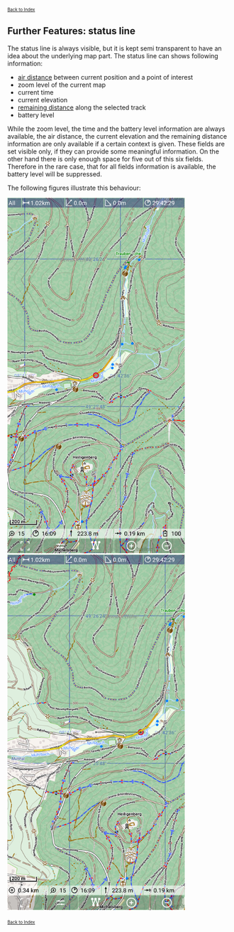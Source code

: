 <small><small>[Back to Index](../../../index.md)</small></small>

## Further Features: status line
 
The status line is always visible, but it is kept semi transparent to have an idea about the 
underlying map part. The status line can shows following information:
- [air distance](../AirDistance/airdistance.md) between current position and a point of interest
- zoom level of the current map 
- current time
- current elevation 
- [remaining distance](../Remaining/remaining.md) along the selected track
- battery level

While the zoom level, the time and the battery level information are always available,
the air distance, the current elevation and the remaining distance information are only 
available if a certain context is given. These fields are set visible only, if they can provide 
some meaningful information. On the other hand there is only enough space for five out of this 
six fields. Therefore in the rare case, that for all fields information is available, 
the battery level will be suppressed.

The following figures illustrate this behaviour:

<img src="./stat2.png" width="400" />&nbsp;
<img src="./stat1.png" width="400" />&nbsp;

<small><small>[Back to Index](../../../index.md)</small></small>